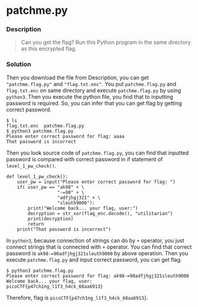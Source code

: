 # patchme.py
### Description
> Can you get the flag? Run this Python program in the same directory as this encrypted flag.

### Solution
Then you download the file from Description, you can get `"patchme.flag.py"` and `"flag.txt.enc"`. You put `patchme.flag.py` and `flag.txt.enc` on same directory and execute `patchme.flag.py` by using `python3`. Then you execute the python file, you find that to inputting password is required. So, you can infer that you can get flag by getting correct password.
```
$ ls
flag.txt.enc  patchme.flag.py
$ python3 patchme.flag.py
Please enter correct password for flag: aaaa
That password is incorrect
```

Then you look source code of `patchme.flag.py`, you can find that inputted password is compared with correct password in if statement of `level_1_pw_check()`.
```
def level_1_pw_check():
    user_pw = input("Please enter correct password for flag: ")
    if( user_pw == "ak98" + \
                   "-=90" + \
                   "adfjhgj321" + \
                   "sleuth9000"):
        print("Welcome back... your flag, user:")
        decryption = str_xor(flag_enc.decode(), "utilitarian")
        print(decryption)
        return
    print("That password is incorrect")
```

In `python3`, because connection of strings can do by `+` operator, you just connect strings that is connected with `+` operator. You can find that correct password is `ak98-=90adfjhgj321sleuth9000` by above operation.
Then you execute `patchme.flag.py` and input correct password, you can get flag.
```
$ python3 patchme.flag.py
Please enter correct password for flag: ak98-=90adfjhgj321sleuth9000
Welcome back... your flag, user:
picoCTF{p47ch1ng_l1f3_h4ck_68aa6913}
```

Therefore, flag is `picoCTF{p47ch1ng_l1f3_h4ck_68aa6913}`.